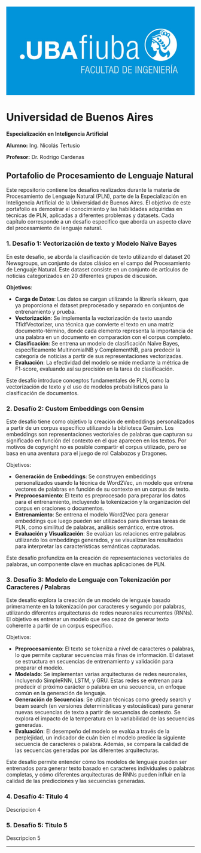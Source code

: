 ![UBA Logo](assets/fiuba.jpg)  
# **Universidad de Buenos Aires**  

**Especialización en Inteligencia Artificial**

**Alumno:** Ing. Nicolás Tertusio

**Profesor:** Dr. Rodrigo Cardenas

## Portafolio de Procesamiento de Lenguaje Natural

Este repositorio contiene los desafios realizados durante la materia de Procesamiento de Lenguaje Natural (PLN), parte de la Especialización en Inteligencia Artificial de la Universidad de Buenos Aires. El objetivo de este portafolio es demostrar el conocimiento y las habilidades adquiridas en técnicas de PLN, aplicadas a diferentes problemas y datasets. Cada capítulo corresponde a un desafio especifico que aborda un aspecto clave del procesamiento de lenguaje natural.

### 1. **Desafío 1: Vectorización de texto y Modelo Naïve Bayes**  
En este desafío, se aborda la clasificación de texto utilizando el dataset 20 Newsgroups, un conjunto de datos clásico en el campo del Procesamiento de Lenguaje Natural. Este dataset consiste en un conjunto de artículos de noticias categorizados en 20 diferentes grupos de discusión.

**Objetivos**:

 - **Carga de Datos**: Los datos se cargan utilizando la librería sklearn, que ya proporciona el dataset preprocesado y separado en conjuntos de entrenamiento y prueba.
 - **Vectorización**: Se implementa la vectorización de texto usando TfidfVectorizer, una técnica que convierte el texto en una matriz documento-término, donde cada elemento representa la importancia de una palabra en un documento en comparación con el corpus completo.
 - **Clasificación**: Se entrena un modelo de clasificación Naïve Bayes, específicamente MultinomialNB y ComplementNB, para predecir la categoría de noticias a partir de sus representaciones vectorizadas.
 - **Evaluación**: La efectividad del modelo se mide mediante la métrica de F1-score, evaluando así su precisión en la tarea de clasificación.

Este desafío introduce conceptos fundamentales de PLN, como la vectorización de texto y el uso de modelos probabilísticos para la clasificación de documentos.

### 2. **Desafío 2: Custom Embeddings con Gensim**  
Este desafío tiene como objetivo la creación de embeddings personalizados a partir de un corpus específico utilizando la biblioteca Gensim. Los embeddings son representaciones vectoriales de palabras que capturan su significado en función del contexto en el que aparecen en los textos. Por motivos de copyright no es posible compartir el corpus utilizado, pero se basa en una aventura para el juego de rol Calabozos y Dragones.

Objetivos:

 - **Generación de Embeddings**: Se construyen embeddings personalizados usando la técnica de Word2Vec, un modelo que entrena vectores de palabras en función de su contexto en un corpus de texto.
 - **Preprocesamiento**: El texto es preprocesado para preparar los datos para el entrenamiento, incluyendo la tokenización y la organización del corpus en oraciones o documentos.
 - **Entrenamiento**: Se entrena el modelo Word2Vec para generar embeddings que luego pueden ser utilizados para diversas tareas de PLN, como similitud de palabras, análisis semántico, entre otros.
 - **Evaluación y Visualización**: Se evalúan las relaciones entre palabras utilizando los embeddings generados, y se visualizan los resultados para interpretar las características semánticas capturadas.

Este desafío profundiza en la creación de representaciones vectoriales de palabras, un componente clave en muchas aplicaciones de PLN.

### 3. **Desafío 3: Modelo de Lenguaje con Tokenización por Caracteres / Palabras**  
Este desafío explora la creación de un modelo de lenguaje basado primeramente en la tokenización por caracteres y segundo por palabras, utilizando diferentes arquitecturas de redes neuronales recurrentes (RNNs). El objetivo es entrenar un modelo que sea capaz de generar texto coherente a partir de un corpus específico.

Objetivos:

 - **Preprocesamiento**: El texto se tokeniza a nivel de caracteres o palabras, lo que permite capturar secuencias más finas de información. El dataset se estructura en secuencias de entrenamiento y validación para preparar el modelo.
 - **Modelado**: Se implementan varias arquitecturas de redes neuronales, incluyendo SimpleRNN, LSTM, y GRU. Estas redes se entrenan para predecir el próximo carácter o palabra en una secuencia, un enfoque común en la generación de lenguaje.
 - **Generación de Secuencias**: Se utilizan técnicas como greedy search y beam search (en versiones determinísticas y estocásticas) para generar nuevas secuencias de texto a partir de secuencias de contexto. Se explora el impacto de la temperatura en la variabilidad de las secuencias generadas.
 - **Evaluación**: El desempeño del modelo se evalúa a través de la perplejidad, un indicador de cuán bien el modelo predice la siguiente secuencia de caracteres o palabra. Además, se compara la calidad de las secuencias generadas por las diferentes arquitecturas.

Este desafío permite entender cómo los modelos de lenguaje pueden ser entrenados para generar texto basado en caracteres individuales o palabras completas, y cómo diferentes arquitecturas de RNNs pueden influir en la calidad de las predicciones y las secuencias generadas.

### 4. **Desafío 4: Titulo 4**  
   Descripcion 4

### 5. **Desafío 5: Titulo 5**  
   Descripcion 5

---
